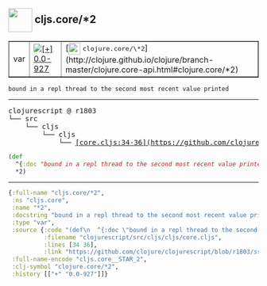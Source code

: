 ## <img width="48px" valign="middle" src="http://i.imgur.com/Hi20huC.png"> cljs.core/\*2

 <table border="1">
<tr>
<td>var</td>
<td><a href="https://github.com/cljsinfo/api-refs/tree/0.0-927"><img valign="middle" alt="[+] 0.0-927" src="https://img.shields.io/badge/+-0.0--927-lightgrey.svg"></a> </td>
<td>
[<img height="24px" valign="middle" src="http://i.imgur.com/1GjPKvB.png"> <samp>clojure.core/\*2</samp>](http://clojure.github.io/clojure/branch-master/clojure.core-api.html#clojure.core/*2)
</td>
</tr>
</table>

 <samp>
</samp>

```
bound in a repl thread to the second most recent value printed
```

---

 <pre>
clojurescript @ r1803
└── src
    └── cljs
        └── cljs
            └── <ins>[core.cljs:34-36](https://github.com/clojure/clojurescript/blob/r1803/src/cljs/cljs/core.cljs#L34-L36)</ins>
</pre>

```clj
(def
  ^{:doc "bound in a repl thread to the second most recent value printed"}
  *2)
```


---

```clj
{:full-name "cljs.core/*2",
 :ns "cljs.core",
 :name "*2",
 :docstring "bound in a repl thread to the second most recent value printed",
 :type "var",
 :source {:code "(def\n  ^{:doc \"bound in a repl thread to the second most recent value printed\"}\n  *2)",
          :filename "clojurescript/src/cljs/cljs/core.cljs",
          :lines [34 36],
          :link "https://github.com/clojure/clojurescript/blob/r1803/src/cljs/cljs/core.cljs#L34-L36"},
 :full-name-encode "cljs.core__STAR_2",
 :clj-symbol "clojure.core/*2",
 :history [["+" "0.0-927"]]}

```
